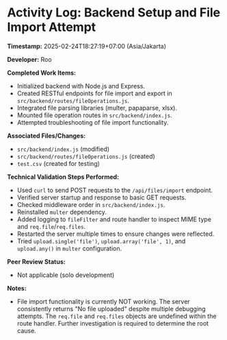 # Activity Log: Backend Setup and File Import Attempt

**Timestamp:** 2025-02-24T18:27:19+07:00 (Asia/Jakarta)

**Developer:** Roo

**Completed Work Items:**

-   Initialized backend with Node.js and Express.
-   Created RESTful endpoints for file import and export in `src/backend/routes/fileOperations.js`.
-   Integrated file parsing libraries (multer, papaparse, xlsx).
-   Mounted file operation routes in `src/backend/index.js`.
-   Attempted troubleshooting of file import functionality.

**Associated Files/Changes:**

-   `src/backend/index.js` (modified)
-   `src/backend/routes/fileOperations.js` (created)
-   `test.csv` (created for testing)

**Technical Validation Steps Performed:**

-   Used `curl` to send POST requests to the `/api/files/import` endpoint.
-   Verified server startup and response to basic GET requests.
-   Checked middleware order in `src/backend/index.js`.
-   Reinstalled `multer` dependency.
-   Added logging to `fileFilter` and route handler to inspect MIME type and `req.file`/`req.files`.
-   Restarted the server multiple times to ensure changes were reflected.
-   Tried `upload.single('file')`, `upload.array('file', 1)`, and `upload.any()` in `multer` configuration.

**Peer Review Status:**

- Not applicable (solo development)

**Notes:**

- File import functionality is currently NOT working. The server consistently returns "No file uploaded" despite multiple debugging attempts. The `req.file` and `req.files` objects are undefined within the route handler. Further investigation is required to determine the root cause.